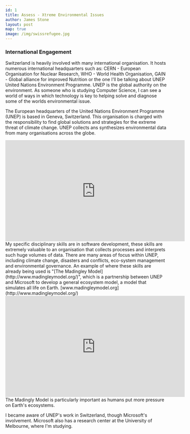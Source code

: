 ```yaml
---
id: 1
title: Assess - Xtreme Environmental Issues
author: James Stone
layout: post
map: true
image: /img/swissrefugee.jpg
---
```

### International Engagement
Switzerland is heavily involved with many international organisation. It hosts numerous international headquarters such as: CERN - European Organisation for Nuclear Research, WHO - World Health Organisation, GAIN - Global alliance for improved Nutrition or the one I'll be talking about UNEP United Nations Environment Programme.
UNEP is the global authority on the environment. As someone who is studying Computer Science, I can see a world of ways in which technology is key to helping solve and diagnose some of the worlds environmental issue. 

The European headquarters of the United Nations Environment Programme (UNEP) is based in Geneva, Switzerland. This organisation is charged with the responsibility to find global solutions and strategies for the extreme threat of climate change. UNEP collects ans synthesizes environmental data from many organisations across the globe.
<iframe width="560" height="315" src="https://www.youtube.com/embed/LDBFA3L4aos" frameborder="0" allowfullscreen></iframe>
My specific disciplinary skills are in software development, these skills are extremely valuable to an organisation that collects processes and interprets such huge volumes of data.
There are many areas of focus within UNEP, including climate change, disasters and conflicts, eco-system management and environmental governance. An example of where these skills are already being used is "[The Madingley Model](http://www.madingleymodel.org/)", which is a partnership between UNEP and Microsoft to develop a general ecosystem model, a model that simulates all life on Earth. [www.madingleymodel.org](http://www.madingleymodel.org/)
<iframe width="560" height="315" src="https://www.youtube.com/embed/YDKrXmcGoSo" frameborder="0" allowfullscreen></iframe>
The Madingly Model is particularly important as humans put more pressure on Earth's ecosystems.
 
I became aware of UNEP's work in Switzerland, though Microsoft's involvement. Microsoft also has a research center at the University of Melbourne, where I'm studying. 




<!--
Switzerland is heavily involved with many international organisation. It hosts numerous international headquarters such as: CERN - European Organisation for Nuclear Research, WHO - World Health Organisation, GAIN - Global alliance for improved Nutrition or the one I'll be talking about UNEP United Nations Environment Programme.
UNEP is the global authority on the environment. As someone who is studying Computer Science, I can see a world of ways in which technology is key to helping solve and diagnose some of the worlds environmental issue. 
Can you identify a situation or an issue for meaningful international engagement in your country specialisation?

Describe the process by which you might identify a situation or an issue for meaningful international engagement in your country specialisation and how you could find out whether your particular disciplinary skills could contribute to improving that situation or issue.

Some points to think about:

the individuals, communities and/or authorities to consult 
your particular disciplinary skills
how/whether your skills can be adapted to different needs
the people or skills you would need to work with to bring about meaningful international engagement in your country specialisation
In your blogpost, you will need to:

explain the process by which you might identify the situation or issue
describe your contribution to the situation or issue and/or cooperation with other people possessing complementary skills
articulate how your approach constitutes meaningful international engagement



Switzerland is one of the wealthiest countries, with a high quality of life, it has four official languages (French, German, Italian, and Romansh), is prominent a member of the United Nations and has a motto *"Unus pro omnibus, omnes pro uno"* or in English *"One for all, all for one"*. Not only is Switzerland an International nation with four diverse languages, Switzerland is host to numerous international headquarters such as: CERN - European Organisation for Nuclear Research, WHO - World Health Organisation or GAIN - Global alliance for improved Nutrition.
Despite all this, the Swiss government seems reluctant to grow their diversity and help host refugees.  
Since the 1990's Swiss Asylum Law has required Asylum Seekers to contribute to the costs of hosting them. By law the country is permitted to confiscate assets from those seeking asylum. They are allowed to confiscate up to 1,000 Swiss francs (~ US$995 or ~ €913 euros).
   
![Language groups of Switzerland](/img/languages.gif)
As [*SwissInfo.ch*](http://www.swissinfo.ch/) puts it _"For some, Asylum Seekers are a drain on the economy and a threat to social stability; For others, helping them is a cornerstone of Switzerland’s humanitarian tradition"_ 

Compared to other nations in Europe, Switzerland is in a position where it can help. Recently the racism commission has been highly critical of the Swiss Government and the opposition in the lead up to the  federal election.  What's particularly interesting is how the Swiss feel. News media reports carried the results of a survey showed that just under half think the country should close its borders, at least temporarily, but yet most Swiss still feel it’s important to continue helping some of the hundreds of thousands of refugees trying to reach Western Europe through the Mediterranean. –   ([Source](http://www.swissinfo.ch/directdemocracy/hate-speech_racism-commission-sees-risks-ahead-of-federal-elections/41633822)).

As someone who is studying Computer Science, I see potential engaging ways of informing others about this issue. Such as through the use of visualisations.
 
 -->